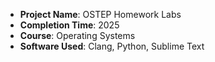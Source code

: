 - **Project Name**: OSTEP Homework Labs
- **Completion Time**: 2025
- **Course**: Operating Systems
- **Software Used**: Clang, Python, Sublime Text
